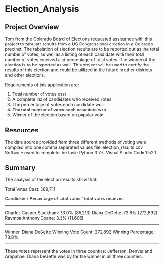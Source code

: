 # Election_Analysis
## Project Overview
Tom from the Colorado Board of Elections requested assistance with this project to tabulate results from a US Congressional election in a Colorado precinct.  The tabulation of
election results are to be reported out as the total number of votes, as well as a listing of each candidate with their total number of votes received and percentage of total votes. 
The winner of the election is to be reported as well.  This project will be used to certify the results of this election and could be utilized in the future in other districts and
other elections.

Requirements of this application are: 
1. Total number of votes cast
2. A complete list of candidates who received votes
3. The percentage of votes each candidate won
4. The total number of votes each candidate won
5. Winner of the election based on popular vote

## Resources
The data source provided from three different methods of voting were compiled into one comma separated values file: election_results.csv.
Software used to complete the task:  Python 3.7.6, Visual Studio Code 1.52.1

## Summary
The analysis of the election results show that:

Total Votes Cast: 369,711

Candidate / Percentage of total votes / total votes received
____________________________________________________________
Charles Casper Stockham: 23.0% (85,213)
Diana DeGette: 73.8% (272,892)
Raymon Anthony Doane: 3.2% (11,606)

-------------------------
Winner: Diana DeGette
Winning Vote Count: 272,892
Winning Percentage: 73.8%

-------------------------

These votes represent the votes in three counties: Jefferson, Denver and Arapahoe.  Diana DeGette was by far the winner in all three counties.
